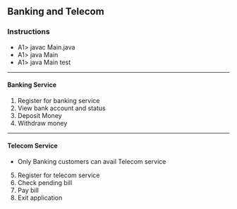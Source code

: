 <h2>Banking and Telecom</h2>

<h3>Instructions</h3>
<ul>
    <li>A1> javac Main.java</li>
    <li>A1> java Main</li>
    <li>A1> java Main test</li>
</ul>

<hr>

<h4>Banking Service</h4>

1. Register for banking service
2. View bank account and status
3. Deposit Money
4. Withdraw money

<hr>

<h4>Telecom Service</h4>
<ul>
    <li> Only Banking customers can avail Telecom service
</ul>

5. Register for telecom service
6. Check pending bill
7. Pay bill
8. Exit application